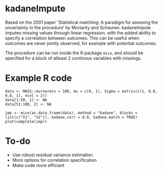 # kadaneImpute
Based on the 2001 paper 'Statistical matching: A paradigm for assesing the uncertainty in the procedure' by Moriarity and Scheuren. kadaneImpute imputes missing values through linear regression, with the added ability to specify a correlation between outcomes. This can be useful when outcomes are never jointly observed, for example with potential outcomes.

The procedure can be run inside the R package `mice`, and should be specified for a block of atleast 2 continous variables with missings.

# Example R code
```
data <- MASS::mvrnorm(n = 100, mu = c(0, 1), Sigma = matrix(c(1, 0.8, 0.8, 1), ncol = 2))
data[1:50, 1] <- NA
data[51:100, 2] <- NA

imp <- mice(as.data.frame(data), method = "kadane", blocks = list(c("V1", "V2")), kadane.corr = 0.8, kadane.match = TRUE)
plot(complete(imp))
```

# To-do
- Use robust residual variance estimation
- More options for correlation specification
- Make code more efficient
